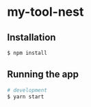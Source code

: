 # my-tool-nest

## Installation

```bash
$ npm install
```

## Running the app

```bash
# development
$ yarn start

```

